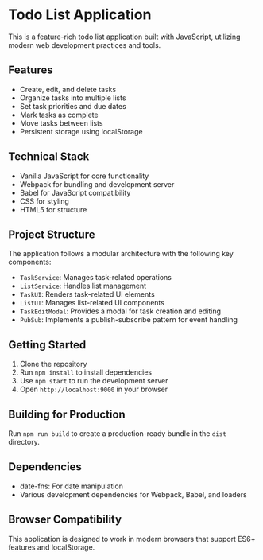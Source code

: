 # Todo List Application

This is a feature-rich todo list application built with JavaScript, utilizing modern web development practices and tools.

## Features

-   Create, edit, and delete tasks
-   Organize tasks into multiple lists
-   Set task priorities and due dates
-   Mark tasks as complete
-   Move tasks between lists
-   Persistent storage using localStorage

## Technical Stack

-   Vanilla JavaScript for core functionality
-   Webpack for bundling and development server
-   Babel for JavaScript compatibility
-   CSS for styling
-   HTML5 for structure

## Project Structure

The application follows a modular architecture with the following key components:

-   `TaskService`: Manages task-related operations
-   `ListService`: Handles list management
-   `TaskUI`: Renders task-related UI elements
-   `ListUI`: Manages list-related UI components
-   `TaskEditModal`: Provides a modal for task creation and editing
-   `PubSub`: Implements a publish-subscribe pattern for event handling

## Getting Started

1. Clone the repository
2. Run `npm install` to install dependencies
3. Use `npm start` to run the development server
4. Open `http://localhost:9000` in your browser

## Building for Production

Run `npm run build` to create a production-ready bundle in the `dist` directory.

## Dependencies

-   date-fns: For date manipulation
-   Various development dependencies for Webpack, Babel, and loaders

## Browser Compatibility

This application is designed to work in modern browsers that support ES6+ features and localStorage.
